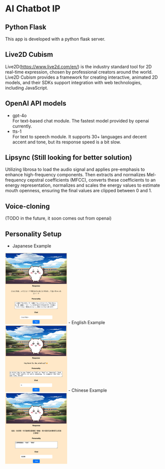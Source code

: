 # AI Chatbot IP

## Python Flask
This app is developed with a python flask server.

## Live2D Cubism
Live2D(https://www.live2d.com/en/) is the industry standard tool for 2D real-time expression, chosen by professional creators around the world. Live2D Cubism provides a framework for creating interactive, animated 2D models, and their SDKs support integration with web technologies, including JavaScript.

## OpenAI API models
- gpt-4o <br>
For text-based chat module. The fastest model provided by openai currently.
- tts-1 <br>
For text to speech module. It supports 30+ languages and decent accent and tone, but its response speed is a bit slow.

## Lipsync (Still looking for better solution)
Utilizing librosa to load the audio signal and applies pre-emphasis to enhance high-frequency components. 
Then extracts and normalizes Mel-frequency cepstral coefficients (MFCC), converts these coefficients to an energy representation, normalizes and scales the energy values to estimate mouth openness, ensuring the final values are clipped between 0 and 1.

## Voice-cloning 
(TODO in the future, it soon comes out from openai)

## Personality Setup
- Japanese Example
<img src="./screenshots/response-jp.png" alt="drawing" width="200"/>
- English Example
<img src="./screenshots/response-en.png" alt="drawing" width="200"/>
- Chinese Example
<img src="./screenshots/response-cn.png" alt="drawing" width="200"/>
